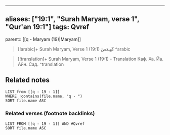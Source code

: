 
---
aliases: ["19:1", "Surah Maryam, verse 1", "Qur'an 19:1"]
tags: Qvref
---

parent:: [[q - Maryam (19)|Maryam]]

> [!arabic]+ Surah Maryam, Verse 1 (19:1)
> <span class="quran-arabic"> كٓهيعٓصٓ</span>
^arabic

> [!translation]+ Surah Maryam, Verse 1 (19:1) - Translation
> Каф. Ха. Йа. Айн. Сад.
^translation



## Related notes
```dataview
LIST from [[q - 19 - 1]]
WHERE !contains(file.name, "q - ")
SORT file.name ASC
```

### Related verses (footnote backlinks)
```dataview
LIST FROM [[q - 19 - 1]] AND #Qvref
SORT file.name ASC
```

